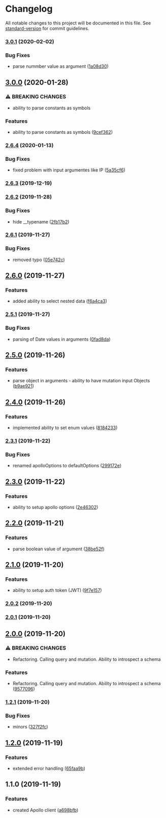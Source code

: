 # Changelog

All notable changes to this project will be documented in this file. See [standard-version](https://github.com/conventional-changelog/standard-version) for commit guidelines.

### [3.0.1](https://github.com/gospime/apollo-client/compare/v3.0.0...v3.0.1) (2020-02-02)


### Bug Fixes

* parse nummber value as argument ([1a08d30](https://github.com/gospime/apollo-client/commit/1a08d30de07dac9919d822e9442e764664dc4f8c))

## [3.0.0](https://github.com/gospime/apollo-client/compare/v2.6.4...v3.0.0) (2020-01-28)


### ⚠ BREAKING CHANGES

* ability to parse constants as symbols

### Features

* ability to parse constants as symbols ([9cef362](https://github.com/gospime/apollo-client/commit/9cef3620a15b88b598f80d2a46a873bb255e6c10))

### [2.6.4](https://github.com/gospime/apollo-client/compare/v2.6.3...v2.6.4) (2020-01-13)


### Bug Fixes

* fixed problem with input argumentes like IP ([5a35cf6](https://github.com/gospime/apollo-client/commit/5a35cf62614c2ba821bc3af0993ea7e9ff8a4d8c))

### [2.6.3](https://github.com/gospime/apollo-client/compare/v2.6.2...v2.6.3) (2019-12-19)

### [2.6.2](https://github.com/gospime/apollo-client/compare/v2.6.1...v2.6.2) (2019-11-28)


### Bug Fixes

* hide __typename ([2fb17b2](https://github.com/gospime/apollo-client/commit/2fb17b2ad3c8c200950e89de2da618fe3883dcb6))

### [2.6.1](https://github.com/gospime/apollo-client/compare/v2.6.0...v2.6.1) (2019-11-27)


### Bug Fixes

* removed typo ([05e742c](https://github.com/gospime/apollo-client/commit/05e742c72789ab2d80c79da9352ec7197aa98cb2))

## [2.6.0](https://github.com/gospime/apollo-client/compare/v2.5.1...v2.6.0) (2019-11-27)


### Features

* added ability to select nested data ([f6a4ca3](https://github.com/gospime/apollo-client/commit/f6a4ca3ab3706aa1730d41d8af6a04f47ffb3401))

### [2.5.1](https://github.com/gospime/apollo-client/compare/v2.5.0...v2.5.1) (2019-11-27)


### Bug Fixes

* parsing of Date values in arguments ([0fad8da](https://github.com/gospime/apollo-client/commit/0fad8da8f70b3be79e35b3f5723136a7faceed62))

## [2.5.0](https://github.com/gospime/apollo-client/compare/v2.4.0...v2.5.0) (2019-11-26)


### Features

* parse object in arguments - ability to have mutation input Objects ([b9ae921](https://github.com/gospime/apollo-client/commit/b9ae921e86f70fae318dff782ecb2d4feb5936f2))

## [2.4.0](https://github.com/gospime/apollo-client/compare/v2.3.1...v2.4.0) (2019-11-26)


### Features

* implemented ability to set enum values ([8184233](https://github.com/gospime/apollo-client/commit/81842332861ed0e912e008e2600051ad19852383))

### [2.3.1](https://github.com/gospime/apollo-client/compare/v2.3.0...v2.3.1) (2019-11-22)


### Bug Fixes

* renamed apolloOptions  to defaultOptions ([299172e](https://github.com/gospime/apollo-client/commit/299172e26cb67464447480afc39baf59d4b1dcf5))

## [2.3.0](https://github.com/gospime/apollo-client/compare/v2.2.0...v2.3.0) (2019-11-22)


### Features

* ability to setup apollo options ([2e46302](https://github.com/gospime/apollo-client/commit/2e46302a03aee357e094fbe2ec424b0f8a58de48))

## [2.2.0](https://github.com/gospime/apollo-client/compare/v2.1.0...v2.2.0) (2019-11-21)


### Features

* parse boolean value of argument ([38be52f](https://github.com/gospime/apollo-client/commit/38be52fa30717cfe79d842c0de7787f42e8c4e88))

## [2.1.0](https://github.com/gospime/apollo-client/compare/v2.0.2...v2.1.0) (2019-11-20)


### Features

* ability to setup auth token (JWT) ([9f7e157](https://github.com/gospime/apollo-client/commit/9f7e157c35c39444325b7f8c6f8600c9481a01fd))

### [2.0.2](https://github.com/gospime/apollo-client/compare/v2.0.1...v2.0.2) (2019-11-20)

### [2.0.1](https://github.com/gospime/apollo-client/compare/v2.0.0...v2.0.1) (2019-11-20)

## [2.0.0](https://github.com/gospime/apollo-client/compare/v1.2.1...v2.0.0) (2019-11-20)


### ⚠ BREAKING CHANGES

* Refactoring. Calling query and mutation. Ability to introspect a schema

### Features

* Refactoring. Calling query and mutation. Ability to introspect a schema ([9577096](https://github.com/gospime/apollo-client/commit/957709623f1454c584ed5b268fb872640250fff0))

### [1.2.1](https://github.com/gospime/apollo-client/compare/v1.2.0...v1.2.1) (2019-11-20)


### Bug Fixes

* minors ([327f2fc](https://github.com/gospime/apollo-client/commit/327f2fc4f6c7d75170943f355caded4a2632acaa))

## [1.2.0](https://github.com/gospime/apollo-client/compare/v1.1.0...v1.2.0) (2019-11-19)


### Features

* extended error handling ([65faa9b](https://github.com/gospime/apollo-client/commit/65faa9b3a0c093eda0307ae97231bd7a26f8050b))

## 1.1.0 (2019-11-19)


### Features

* created Apollo client ([a698bfb](https://github.com/gospime/apollo-client/commit/a698bfbeda1416850d264fc8534b02e5cc3038b3))
